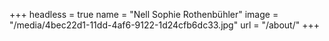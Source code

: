+++
headless = true
name = "Nell Sophie Rothenbühler"
image = "/media/4bec22d1-11dd-4af6-9122-1d24cfb6dc33.jpg"
url = "/about/"
+++
